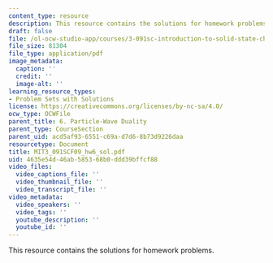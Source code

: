 ```yaml
---
content_type: resource
description: This resource contains the solutions for homework problems.
draft: false
file: /ol-ocw-studio-app/courses/3-091sc-introduction-to-solid-state-chemistry-fall-2010/4635e54d46ab585368b0ddd39bffcf88_MIT3_091SCF09_hw6_sol.pdf
file_size: 81304
file_type: application/pdf
image_metadata:
  caption: ''
  credit: ''
  image-alt: ''
learning_resource_types:
- Problem Sets with Solutions
license: https://creativecommons.org/licenses/by-nc-sa/4.0/
ocw_type: OCWFile
parent_title: 6. Particle-Wave Duality
parent_type: CourseSection
parent_uid: acd5af93-6551-c69a-d7d6-8b73d9226daa
resourcetype: Document
title: MIT3_091SCF09_hw6_sol.pdf
uid: 4635e54d-46ab-5853-68b0-ddd39bffcf88
video_files:
  video_captions_file: ''
  video_thumbnail_file: ''
  video_transcript_file: ''
video_metadata:
  video_speakers: ''
  video_tags: ''
  youtube_description: ''
  youtube_id: ''
---
```

This resource contains the solutions for homework problems.